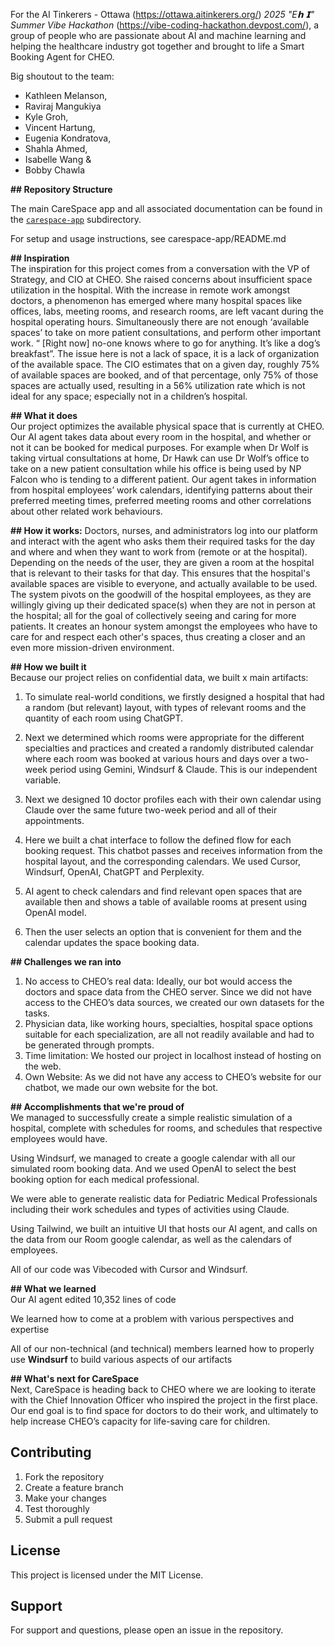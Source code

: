 For the AI Tinkerers - Ottawa (https://ottawa.aitinkerers.org/) *2025 "E𝗵 𝗜" Summer Vibe Hackathon* (https://vibe-coding-hackathon.devpost.com/), a group of people who are passionate about AI and machine learning and helping the healthcare industry got together and brought to life a Smart Booking Agent for CHEO.

Big shoutout to the team:
* Kathleen Melanson,
* Raviraj Mangukiya
* Kyle Groh, 
* Vincent Hartung, 
* Eugenia Kondratova, 
* Shahla Ahmed, 
* Isabelle Wang & 
* Bobby Chawla

**## Repository Structure**

The main CareSpace app and all associated documentation can be found in the [`carespace-app`](./carespace-app/) subdirectory.

For setup and usage instructions, see carespace-app/README.md

**## Inspiration**  
The inspiration for this project comes from a conversation with the VP of Strategy, and CIO at CHEO. She raised concerns about insufficient space utilization in the hospital. With the increase in remote work amongst doctors, a phenomenon has emerged where many hospital spaces like offices, labs, meeting rooms, and research rooms, are left vacant during the hospital operating hours. Simultaneously there are not enough ‘available spaces’  to take on more patient consultations, and perform other important work. “ \[Right now\] no-one knows where to go for anything. It’s like a dog’s breakfast”. The issue here is not a lack of space, it is a lack of organization of the available space. The CIO estimates that on a given day, roughly 75% of available spaces are booked, and of that percentage, only 75% of those spaces are actually used, resulting in a 56% utilization rate which is not ideal for any space; especially not in a children’s hospital.

**## What it does**  
Our project optimizes the available physical space that is currently at CHEO. Our AI agent takes data about every room in the hospital, and whether or not it can be booked for medical purposes. For example when Dr Wolf is taking virtual consultations at home, Dr Hawk can use Dr Wolf’s office to take on a new patient consultation while his office is being used by NP Falcon who is tending to a different patient. Our agent takes in information from hospital employees’ work calendars, identifying patterns about their preferred meeting times, preferred meeting rooms and other correlations about other related work behaviours.

**## How it works:** Doctors, nurses, and administrators log into our platform and interact with the agent who asks them their required tasks for the day and where and when they want to work from (remote or at the hospital). Depending on the needs of the user, they are given a room at the hospital that is relevant to their tasks for that day. This ensures that the hospital's available spaces are visible to everyone, and actually available to be used. The system pivots on the goodwill of the hospital employees, as they are willingly giving up their dedicated space(s) when they are not in person at the hospital; all for the goal of collectively seeing and caring for more patients. It creates an honour system amongst the employees who have to care for and respect each other's spaces, thus creating a closer and an even more mission-driven environment. 

**## How we built it**  
Because our project relies on confidential data, we built x main artifacts:

1. To simulate real-world conditions, we firstly designed a hospital that had a random (but relevant) layout, with types of relevant rooms and the quantity of each room using ChatGPT.

2. Next we determined which rooms were appropriate for the different specialties and practices and created a randomly distributed calendar where each room was booked at various hours and days over a two-week period using Gemini, Windsurf & Claude. This is our independent variable.  
     
3. Next we designed 10 doctor profiles each with their own calendar using Claude over the same future two-week period and all of their appointments. 

4. Here we built a chat interface to follow the defined flow for each booking request.  This chatbot passes and receives information from the hospital layout, and the corresponding calendars. We used Cursor, Windsurf, OpenAI, ChatGPT and Perplexity. 

5. AI agent to check calendars and find relevant open spaces that are available then and shows a table of available rooms at present using OpenAI model.

   

6. Then the user selects an option that is convenient for them and the calendar updates the space booking data.

**## Challenges we ran into**

1. No access to CHEO’s real data: Ideally, our bot would access the doctors and space data from the CHEO server. Since we did not have access to the CHEO’s data sources, we created our own datasets for the tasks.   
2. Physician data, like working hours, specialties, hospital space options suitable for each specialization, are all not readily available and had to be generated through prompts.  
3. Time limitation: We hosted our project in localhost instead of hosting on the web.  
4. Own Website: As we did not have any access to CHEO’s website for our chatbot, we made our own website for the bot.

**## Accomplishments that we're proud of**  
We managed to successfully create a simple realistic simulation of a hospital, complete with schedules for rooms, and schedules that respective employees would have.

Using Windsurf, we managed to create a google calendar with all our simulated room booking data. And we used OpenAI to select the best booking option for each medical professional. 

We were able to generate realistic data for Pediatric Medical Professionals including their work schedules and types of activities using Claude.

Using Tailwind, we built an intuitive UI that hosts our AI agent, and calls on the data from our Room google calendar, as well as the calendars of employees.

All of our code was Vibecoded with Cursor and Windsurf. 

**## What we learned**  
Our AI agent edited 10,352 lines of code

We learned how to come at a problem with various perspectives and expertise

All of our non-technical (and technical) members learned how to properly use **Windsurf** to build various aspects of our artifacts

**## What's next for CareSpace**  
Next, CareSpace is heading back to CHEO where we are looking to iterate with the Chief Innovation Officer who inspired the project in the first place. Our end goal is to find space for doctors to do their work, and ultimately to help increase CHEO’s capacity for life-saving care for children. 

## Contributing

1. Fork the repository
2. Create a feature branch
3. Make your changes
4. Test thoroughly
5. Submit a pull request

## License

This project is licensed under the MIT License.

## Support

For support and questions, please open an issue in the repository.
